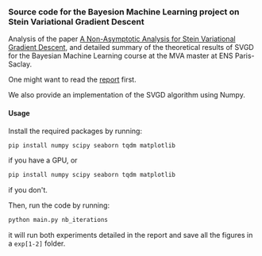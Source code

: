 ### Source code for the Bayesion Machine Learning project on Stein Variational Gradient Descent

Analysis of the paper [A Non-Asymptotic Analysis for Stein Variational Gradient Descent](https://arxiv.org/pdf/2006.09797.pdf), and detailed summary
of the theoretical results of SVGD for the Bayesian Machine Learning course at the MVA master at ENS Paris-Saclay.

One might want to read the [report](Report/report.pdf) first.

We also provide an implementation of the SVGD algorithm using Numpy.

#### Usage
Install the required packages by running:
```bash
pip install numpy scipy seaborn tqdm matplotlib
```
if you have a GPU, or
```bash
pip install numpy scipy seaborn tqdm matplotlib
```
if you don't.

Then, run the code by running:
```bash
python main.py nb_iterations
```
it will run both experiments detailed in the report
and save all the figures in a `exp[1-2]` folder.
